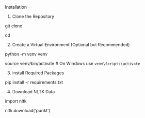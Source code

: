 Installation












1. Clone the Repository







git clone <repository-url>












cd <repository-directory>

















2. Create a Virtual Environment (Optional but Recommended)











python -m venv venv









source venv/bin/activate  # On Windows use `venv\Scripts\activate`















3. Install Required Packages














pip install -r requirements.txt















4. Download NLTK Data












import nltk




















nltk.download('punkt')









